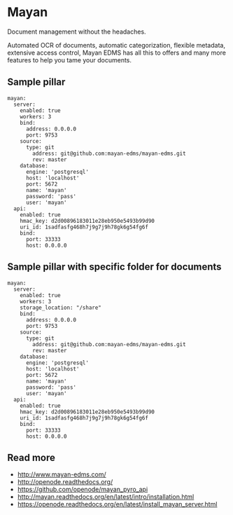 # Mayan

Document management without the headaches.

Automated OCR of documents, automatic categorization, flexible metadata, extensive access control, Mayan EDMS has all this to offers and many more features to help you tame your documents.

## Sample pillar

    mayan:
      server:
        enabled: true
        workers: 3
        bind:
          address: 0.0.0.0
          port: 9753
        source:
          type: git
            address: git@github.com:mayan-edms/mayan-edms.git
            rev: master
        database:
          engine: 'postgresql'
          host: 'localhost'
          port: 5672
          name: 'mayan'
          password: 'pass'
          user: 'mayan'
      api:
        enabled: true
        hmac_key: d2d00896183011e28eb950e5493b99d90
        uri_id: 1sadfasfg468h7j9g7j9h78gk6g54fg6f
        bind:
          port: 33333
          host: 0.0.0.0


## Sample pillar with specific folder for documents

    mayan:
      server:
        enabled: true
        workers: 3
        storage_location: "/share"
        bind:
          address: 0.0.0.0
          port: 9753
        source:
          type: git
            address: git@github.com:mayan-edms/mayan-edms.git
            rev: master
        database:
          engine: 'postgresql'
          host: 'localhost'
          port: 5672
          name: 'mayan'
          password: 'pass'
          user: 'mayan'
      api:
        enabled: true
        hmac_key: d2d00896183011e28eb950e5493b99d90
        uri_id: 1sadfasfg468h7j9g7j9h78gk6g54fg6f
        bind:
          port: 33333
          host: 0.0.0.0

## Read more

* http://www.mayan-edms.com/
* http://openode.readthedocs.org/
* https://github.com/openode/mayan_pyro_api
* http://mayan.readthedocs.org/en/latest/intro/installation.html
* https://openode.readthedocs.org/en/latest/install_mayan_server.html